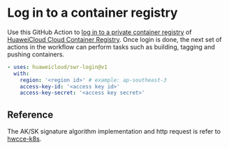 # Log in to a container registry
Use this GitHub Action to [log in to a private container registry](https://docs.docker.com/engine/reference/commandline/login/) of [HuaweiCloud Cloud Container Registry](https://support.huaweicloud.com/swr/). Once login is done, the next set of actions in the workflow can perform tasks such as building, tagging and pushing containers.
```yaml
- uses: huaweicloud/swr-login@v1
  with:
    region: '<region id>' # example: ap-southeast-3
    access-key-id: '<access key id>'
    access-key-secret: '<access key secret>'
```
## Reference
The AK/SK signature algorithm implementation and http request is refer to [hwcce-k8s](https://www.npmjs.com/package/hwcce-k8s).
